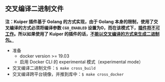 ## 交叉编译二进制文件

**注：Kuiper 插件基于 Golang 的方式实现，由于 Golang 本身的限制，使用了交叉编译的方式必须将编译参数 ``CGO_ENABLED`` 设置为0，而在该模式下，<u>插件将不可工作</u>。所以如果使用了 Kuiper 的插件的话，<u>不能以交叉编译的方式来生成二进制包。</u>**

- 准备
  - docker version >= 19.03
  - 启用 Docker CLI 的 experimental 模式（experimental mode）
- 交叉编译二进制文件：``$ make cross_build``
- 交叉编译跨平台镜像，并推到库中：``$ make cross_docker``



